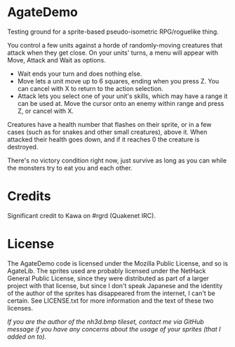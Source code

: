 ﻿AgateDemo
===========

Testing ground for a sprite-based pseudo-isometric RPG/roguelike thing.

You control a few units against a horde of randomly-moving creatures that attack when they get close.
On your units' turns, a menu will appear with Move, Attack and Wait as options.
 * Wait ends your turn and does nothing else.
 * Move lets a unit move up to 6 squares, ending when you press Z.  You can cancel with X to return to the action selection.
 * Attack lets you select one of your unit's skills, which may have a range it can be used at.  Move the cursor onto an enemy within range and press Z, or cancel with X.

Creatures have a health number that flashes on their sprite, or in a few cases (such as for snakes and other small creatures), above it.
When attacked their health goes down, and if it reaches 0 the creature is destroyed.

There's no victory condition right now, just survive as long as you can while the monsters try to eat you and each other.

Credits
=======
Significant credit to Kawa on #rgrd (Quakenet IRC).

License
=======
The AgateDemo code is licensed under the Mozilla Public License, and so is AgateLib.
The sprites used are probably licensed under the NetHack General Public License, since they were distributed as part of a larger project with that license, but
since I don't speak Japanese and the identity of the author of the sprites has disappeared from the internet, I can't be certain.  See LICENSE.txt for more information and the text of these two licenses.

*If you are the author of the nh3d.bmp tileset, contact me via GitHub message if you have any concerns about the usage of your sprites (that I added on to).*
